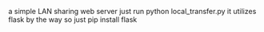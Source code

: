 a simple LAN sharing web server just run python local_transfer.py it utilizes flask by the way so just pip install flask
